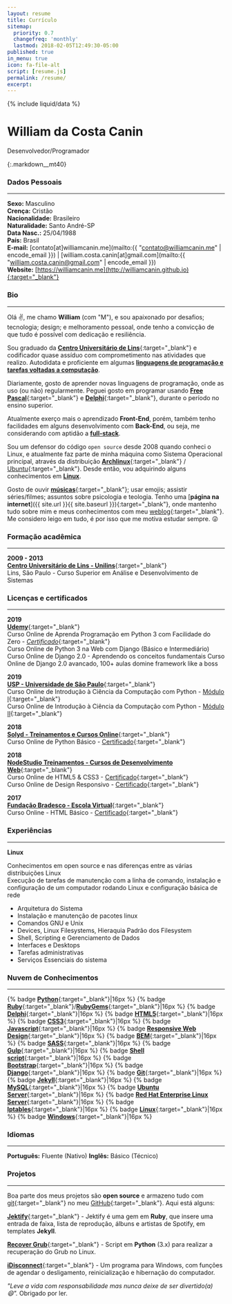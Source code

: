 ```yaml
---
layout: resume
title: Currículo
sitemap:
  priority: 0.7
  changefreq: 'monthly'
  lastmod: 2018-02-05T12:49:30-05:00
published: true
in_menu: true
icon: fa-file-alt
script: [resume.js]
permalink: /resume/
excerpt:
---
```


{% include liquid/data %}

# William da Costa Canin

Desenvolvedor/Programador

{:.markdown__mt40}

### Dados Pessoais
---

**Sexo:** Masculino  
**Crença:** Cristão  
**Nacionalidade:** Brasileiro  
**Naturalidade:** Santo André-SP  
**Data Nasc.:** 25/04/1988  
**País:** Brasil  
**E-mail:** [contato[at]williamcanin.me](mailto:{{ "contato@williamcanin.me" | encode_email }}) | [william.costa.canin[at]gmail.com](mailto:{{ "william.costa.canin@gmail.com" | encode_email }})  
**Website:** [https://williamcanin.me](http://williamcanin.github.io){:target="_blank"}  

### Bio
---

Olá :v:, me chamo **William** (com "M"), e sou apaixonado por desafios; tecnologia; design; e melhoramento pessoal, onde tenho a convicção de que tudo é possível com dedicação e resiliência.

Sou graduado da [**Centro Universitário de Lins**](http://www.unilins.edu.br/){:target="_blank"} e codificador quase assíduo com comprometimento nas atividades que realizo. Autodidata e proficiente em algumas [**linguagens de programação e tarefas voltadas a computação**](#nuvem-de-conhecimentos).

Diariamente, gosto de aprender novas linguagens de programação, onde as uso (ou não) regularmente. Peguei gosto em programar usando [**Free Pascal**](http://www.freepascal.org/){:target="_blank"} e [**Delphi**](https://www.embarcadero.com/products/delphi){:target="_blank"}, durante o período no ensino superior.

Atualmente exerço mais o aprendizado **Front-End**, porém, também tenho facilidades em alguns desenvolvimento com **Back-End**, ou seja, me considerando com aptidão a [**full-stack**](#nuvem-de-conhecimentos).

Sou um defensor do código `open source` desde 2008 quando conheci o Linux, e atualmente faz parte de minha máquina como Sistema Operacional principal, através da distribuição [**Archlinux**](https://archlinux.org){:target="_blank"} / [Ubuntu](https://ubuntu.com){:target="_blank"}. Desde então, vou adquirindo alguns conhecimentos em [**Linux**](#linux).

Gosto de ouvir [**músicas**](https://open.spotify.com/user/williamcanin){:target="_blank"}; usar emojis; assistir séries/filmes; assuntos sobre psicologia e teologia. Tenho uma [**página na internet**]({{ site.url }}{{ site.baseurl }}){:target="_blank"}, onde mantenho tudo sobre mim e meus conhecimentos com meu [weblog](https://williamcanin.me/blog/){:target="_blank"}. Me considero leigo em tudo, é por isso que me motiva estudar sempre. :stuck_out_tongue_winking_eye:

### Formação acadêmica
---

**2009 - 2013**  
[**Centro Universitário de Lins - Unilins**](http://www.unilins.edu.br/){:target="_blank"}  
Lins, São Paulo - Curso Superior em Análise e Desenvolvimento de Sistemas

### Licenças e certificados
---

**2019**  
[**Udemy**](https://udemy.com/){:target="_blank"}  
Curso Online de Aprenda Programação em Python 3 com Facilidade do Zero - [*Certificado*](https://williamcanin.me/certificate/backend/udemy-curses-python3-zero.pdf){:target="_blank"}  
Curso Online de Python 3 na Web com Django (Básico e Intermediário)  
Curso Online de Django 2.0 - Aprendendo os conceitos fundamentais
Curso Online de Django 2.0 avancado, 100+ aulas domine framework like a boss

**2019**  
[**USP - Universidade de São Paulo**](https://www5.usp.br/){:target="_blank"}  
Curso Online de Introdução à Ciência da Computação com Python - [Módulo I](https://www.coursera.org/learn/ciencia-computacao-python-conceitos){:target="_blank"}  
Curso Online de Introdução à Ciência da Computação com Python - [Módulo II](https://www.coursera.org/learn/ciencia-computacao-python-conceitos-2){:target="_blank"}

**2018**  
[**Solyd - Treinamentos e Cursos Online**](https://solyd.com.br/){:target="_blank"}  
Curso Online de Python Básico - [Certificado](https://williamcanin.me/certificate/backend/solyd-curses-python-basic.pdf){:target="_blank"}

**2018**  
[**NodeStudio Treinamentos - Cursos de Desenvolvimento Web**](https://www.nodestudio.com.br/){:target="_blank"}  
Curso Online de HTML5 & CSS3 - [Certificado](https://williamcanin.me/certificate/frontend/html5-css3-in-practice-nodestudio/html5-css3-in-practice-nodestudio.pdf){:target="_blank"}  
Curso Online de Design Responsivo - [Certificado](https://williamcanin.me/certificate/frontend/responsive-design-certificate-at-nodestudio/responsive-design-certificate-at-nodestudio.pdf){:target="_blank"}

**2017**  
[**Fundação Bradesco - Escola Virtual**](https://www.ev.org.br/){:target="_blank"}  
Curso Online - HTML Básico - [Certificado](https://williamcanin.me/certificate/frontend/cert-curso-html-basico-bradesco/cert-curso-html-basico-bradesco.pdf){:target="_blank"}

### Experiências
---

**Linux**

Conhecimentos em open source e nas diferenças entre as várias distribuições Linux  
Execução de tarefas de manutenção com a linha de comando, instalação e configuração de um computador rodando Linux e configuração básica de rede

* Arquitetura do Sistema
* Instalação e manutenção de pacotes linux
* Comandos GNU e Unix
* Devices, Linux Filesystems, Hieraquia Padrão dos Filesystem
* Shell, Scripting e Gerenciamento de Dados
* Interfaces e Desktops
* Tarefas administrativas
* Serviços Essenciais do sistema

### Nuvem de Conhecimentos
---

{% badge [**Python**](https://www.python.org/){:target="_blank"}|16px %}
{% badge [**Ruby**](https://www.ruby-lang.org/){:target="_blank"}/[**RubyGems**](https://rubygems.org/){:target="_blank"}|16px %}
{% badge [**Delphi**](https://www.embarcadero.com/br/products/delphi){:target="_blank"}|16px %}
{% badge [**HTML5**](https://www.w3schools.com/html/html5_intro.asp){:target="_blank"}|16px %}
{% badge [**CSS3**](https://www.w3schools.com/css/){:target="_blank"}|16px %}
{% badge [**Javascript**](https://www.javascript.com/){:target="_blank"}|16px %}
{% badge [**Responsive Web Design**](https://www.w3schools.com/html/html_responsive.asp){:target="_blank"}|16px %}
{% badge [**BEM**](http://getbem.com/){:target="_blank"}|16px %}
{% badge [**SASS**](https://sass-lang.com/){:target="_blank"}|16px %}
{% badge [**Gulp**](https://gulpjs.com/){:target="_blank"}|16px %}
{% badge [**Shell script**](http://linuxcommand.org/lc3_learning_the_shell.php){:target="_blank"}|16px %}
{% badge [**Bootstrap**](https://getbootstrap.com/){:target="_blank"}|16px %}
{% badge [**Django**](https://www.djangoproject.com/){:target="_blank"}|16px %}
{% badge [**Git**](https://git-scm.com/){:target="_blank"}|16px %}
{% badge [**Jekyll**](https://jekyllrb.com/){:target="_blank"}|16px %}
{% badge [**MySQL**](https://www.mysql.com/
){:target="_blank"}|16px %}
{% badge [**Ubuntu Server**](https://www.ubuntu.com/download/server){:target="_blank"}|16px %}
{% badge [**Red Hat Enterprise Linux Server**](https://www.redhat.com/pt-br/resources/red-hat-enterprise-linux-server){:target="_blank"}|16px %}
{% badge [**Iptables**](https://pt.wikipedia.org/wiki/Iptables){:target="_blank"}|16px %}
{% badge [**Linux**](https://pt.wikipedia.org/wiki/Linux){:target="_blank"}|16px %}
{% badge [**Windows**](https://www.microsoft.com/pt-br/windows){:target="_blank"}|16px %}

### Idiomas
---

**Português:** Fluente (Nativo)
**Inglês:** Básico (Técnico)

### Projetos
---

Boa parte dos meus projetos são **open source** e armazeno tudo com [git](https://git-scm.com/){:target="_blank"} no meu [GitHub](https://github.com/williamcanin){:target="_blank"}. Aqui está alguns:

[**Jektify**](https://jektify.github.io){:target="_blank"} - Jektify é uma gem em **Ruby**, que insere uma entrada de faixa, lista de reprodução, álbuns e artistas de Spotify, em templates **Jekyll**.

[**Recover Grub**](https://github.com/williamcanin/recover-grub){:target="_blank"} - Script em **Python** (3.x) para realizar a recuperação do Grub no Linux.

[**iDisconnect**](http://williamcanin.github.io/idisconnect){:target="_blank"} - Um programa para Windows, com funções de agendar o desligamento, reinicialização e hibernação do computador.

*"Leve a vida com responsabilidade mas nunca deixe de ser divertido(a) :smile:".* Obrigado por ler.